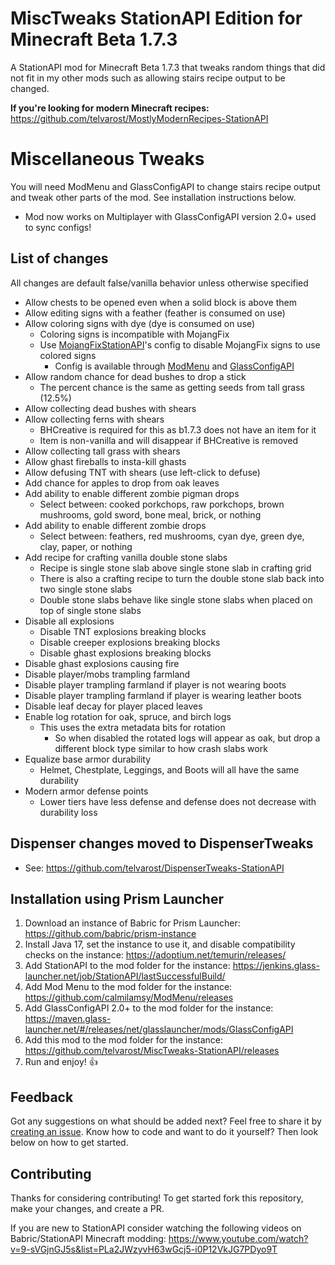 # MiscTweaks StationAPI Edition for Minecraft Beta 1.7.3

A StationAPI mod for Minecraft Beta 1.7.3 that tweaks random things that did not fit in my other mods such as allowing stairs recipe output to be changed.

**If you're looking for modern Minecraft recipes:** https://github.com/telvarost/MostlyModernRecipes-StationAPI

# Miscellaneous Tweaks

You will need ModMenu and GlassConfigAPI to change stairs recipe output and tweak other parts of the mod. See installation instructions below.
* Mod now works on Multiplayer with GlassConfigAPI version 2.0+ used to sync configs!

## List of changes

All changes are default false/vanilla behavior unless otherwise specified
* Allow chests to be opened even when a solid block is above them
* Allow editing signs with a feather (feather is consumed on use)
* Allow coloring signs with dye (dye is consumed on use)
  * Coloring signs is incompatible with MojangFix
  * Use [MojangFixStationAPI](https://modrinth.com/mod/misctweaks-stationapi)'s config to disable MojangFix signs to use colored signs
    * Config is available through [ModMenu](https://modrinth.com/mod/modmenu-beta) and [GlassConfigAPI](https://modrinth.com/mod/glass-config-api)
* Allow random chance for dead bushes to drop a stick
  * The percent chance is the same as getting seeds from tall grass (12.5%)
* Allow collecting dead bushes with shears
* Allow collecting ferns with shears
  * BHCreative is required for this as b1.7.3 does not have an item for it
  * Item is non-vanilla and will disappear if BHCreative is removed
* Allow collecting tall grass with shears
* Allow ghast fireballs to insta-kill ghasts
* Allow defusing TNT with shears (use left-click to defuse)
* Add chance for apples to drop from oak leaves
* Add ability to enable different zombie pigman drops
  * Select between: cooked porkchops, raw porkchops, brown mushrooms, gold sword, bone meal, brick, or nothing
* Add ability to enable different zombie drops
  * Select between: feathers, red mushrooms, cyan dye, green dye, clay, paper, or nothing
* Add recipe for crafting vanilla double stone slabs
  * Recipe is single stone slab above single stone slab in crafting grid
  * There is also a crafting recipe to turn the double stone slab back into two single stone slabs
  * Double stone slabs behave like single stone slabs when placed on top of single stone slabs
* Disable all explosions
  * Disable TNT explosions breaking blocks
  * Disable creeper explosions breaking blocks
  * Disable ghast explosions breaking blocks
* Disable ghast explosions causing fire
* Disable player/mobs trampling farmland
* Disable player trampling farmland if player is not wearing boots
* Disable player trampling farmland if player is wearing leather boots
* Disable leaf decay for player placed leaves
* Enable log rotation for oak, spruce, and birch logs
  * This uses the extra metadata bits for rotation
    * So when disabled the rotated logs will appear as oak, but drop a different block type similar to how crash slabs work
* Equalize base armor durability
  * Helmet, Chestplate, Leggings, and Boots will all have the same durability
* Modern armor defense points
  * Lower tiers have less defense and defense does not decrease with durability loss

## Dispenser changes moved to DispenserTweaks
* See: https://github.com/telvarost/DispenserTweaks-StationAPI

## Installation using Prism Launcher

1. Download an instance of Babric for Prism Launcher: https://github.com/babric/prism-instance
2. Install Java 17, set the instance to use it, and disable compatibility checks on the instance: https://adoptium.net/temurin/releases/
3. Add StationAPI to the mod folder for the instance: https://jenkins.glass-launcher.net/job/StationAPI/lastSuccessfulBuild/
4. Add Mod Menu to the mod folder for the instance: https://github.com/calmilamsy/ModMenu/releases
5. Add GlassConfigAPI 2.0+ to the mod folder for the instance: https://maven.glass-launcher.net/#/releases/net/glasslauncher/mods/GlassConfigAPI
6. Add this mod to the mod folder for the instance: https://github.com/telvarost/MiscTweaks-StationAPI/releases
7. Run and enjoy! 👍

## Feedback

Got any suggestions on what should be added next? Feel free to share it by [creating an issue](https://github.com/telvarost/MiscTweaks-StationAPI/issues/new). Know how to code and want to do it yourself? Then look below on how to get started.

## Contributing

Thanks for considering contributing! To get started fork this repository, make your changes, and create a PR. 

If you are new to StationAPI consider watching the following videos on Babric/StationAPI Minecraft modding: https://www.youtube.com/watch?v=9-sVGjnGJ5s&list=PLa2JWzyvH63wGcj5-i0P12VkJG7PDyo9T
